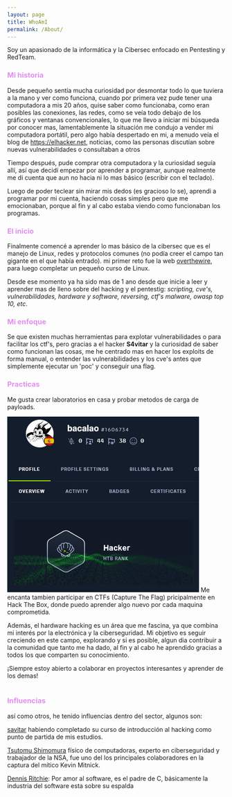 ```yaml
---
layout: page
title: WhoAmI
permalink: /About/
---
```


Soy un apasionado de la informática y la Cibersec enfocado en Pentesting y RedTeam.

<h3 style="color: rgb(225, 143, 241);">Mi historia</h3>

Desde pequeño sentía mucha curiosidad por desmontar todo lo que tuviera a la mano y ver como funciona, cuando por primera vez pude tener una computadora a mis 20 años, quise saber como funcionaba, como eran posibles las conexiones, las redes, como se veía todo debajo de los gráficos y ventanas convencionales, lo que me llevo a iniciar mi búsqueda por conocer mas, lamentablemente la situación me condujo a vender mi computadora portátil, pero algo había despertado en mi, a menudo veía el blog de https://elhacker.net, noticias, como las personas discutían sobre nuevas vulnerabilidades o consultaban a otros

Tiempo después, pude comprar otra computadora y la curiosidad seguía allí, así que decidí empezar por aprender a programar, aunque realmente me di cuenta que aun no hacia ni lo mas básico (escribir con el teclado).

Luego de poder teclear sin mirar mis dedos (es gracioso lo se), aprendi a programar por mi cuenta, haciendo cosas simples pero que me emocionaban, porque al fin y al cabo estaba viendo como funcionaban los programas.


<h3 style="color:rgb(225, 143, 241);">El inicio</h3>

Finalmente comencé a aprender lo mas básico de la cibersec que es el manejo de Linux, redes y protocolos comunes (no podía creer el campo tan gigante en el que había entrado). mi primer reto fue la web <a href="https://overthewire.org">overthewire</a>, para luego completar un pequeño curso de Linux.

Desde ese momento ya ha sido mas de 1 ano desde que inicie a leer y aprender mas de lleno sobre del hacking y el pentestig: *scripting, cve's, vulnerabilidades, hardware y software, reversing, ctf's malware, owasp top 10, etc*.


<h3 style="color: rgb(225, 143, 241);">Mi enfoque</h3>

Se que existen muchas herramientas para explotar vulnerabilidades  o para facilitar los ctf's, pero gracias a el hacker **S4vitar** y la curiosidad de saber como funcionan las cosas, me he centrado mas en hacer los exploits de forma manual, o entender las vulnerabilidades y los cve's antes que simplemente ejecutar un 'poc' y conseguir una flag.

<h3 style="color: rgb(225, 143, 241);">Practicas</h3>

Me gusta crear laboratorios en casa y probar metodos de carga de payloads.

 <img src="/images/image.png" alt="hack-the-box-Profile" class="image-float"/>
 Me encanta tambien participar en CTFs (Capture The Flag) pricipalmente en Hack The Box, donde puedo aprender algo nuevo por cada maquina comprometida.
<div class="clear-float"></div>

Además, el hardware hacking es un área que me fascina, ya que combina mi interés por la electrónica y la ciberseguridad. Mi objetivo es seguir creciendo en este campo, explorando y si es posible, algun dia contribuir a la comunidad que tanto me ha dado, al fin y al cabo he aprendido gracias a todos los que comparten su conocimiento.

¡Siempre estoy abierto a colaborar en proyectos interesantes y aprender de los demas!
<br><br>
<h3 style="color: rgb(225, 143, 241);">Influencias</h3>


así como otros, he tenido influencias dentro del sector, algunos son:

[savitar](https://www.youtube.com/channel/UCNHWpNqiM8yOQcHXtsluD7Q) habiendo completado su curso de introducción al hacking como punto de partida de mis estudios.

[Tsutomu Shimomura](https://en.wikipedia.org/wiki/Tsutomu_Shimomura) físico de computadoras, experto en ciberseguridad y trabajador de la NSA,
fue uno del los principales colaboradores en la captura del mítico Kevin Mitnick.

[Dennis Ritchie](https://es.wikipedia.org/wiki/Dennis_Ritchie): Por amor al software, es el padre de C, básicamente la industria del software esta sobre su espalda
